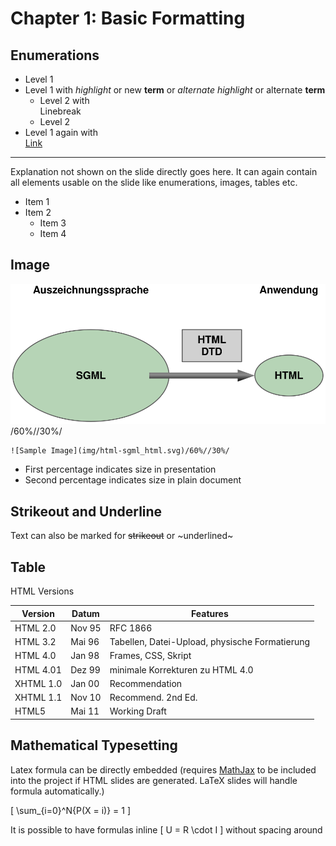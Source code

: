 # Chapter 1: Basic Formatting
  
## Enumerations

  * Level 1
  * Level 1 with _highlight_ or new __term__ or *alternate highlight* or alternate **term**
    * Level 2 with<br>Linebreak
    * Level 2
  * Level 1 again with<br>[Link](http://www.google.com)

---
Explanation not shown on the slide directly goes here. It can again contain all elements usable on the slide like enumerations, images, tables etc.

  * Item 1
  * Item 2
    * Item 3
    * Item 4

## Image

![Sample Image](img/html-sgml_html.svg)/60%//30%/

```console
![Sample Image](img/html-sgml_html.svg)/60%//30%/
```

  * First percentage indicates size in presentation
  * Second percentage indicates size in plain document


## Strikeout and Underline

Text can also be marked for ~~strikeout~~ or ~underlined~  


## Table

HTML Versions

| Version   | Datum  | Features                                       |
|-----------|--------|------------------------------------------------|
| HTML 2.0  | Nov 95 | RFC 1866                                       |
| HTML 3.2  | Mai 96 | Tabellen, Datei-Upload, physische Formatierung |
| HTML 4.0  | Jan 98 | Frames, CSS, Skript                            |
| HTML 4.01 | Dez 99 | minimale Korrekturen zu HTML 4.0               |
| XHTML 1.0 | Jan 00 | Recommendation                                 |
| XHTML 1.1 | Nov 10 | Recommend. 2nd Ed.                             |
| HTML5     | Mai 11 | Working Draft                                  |

## Mathematical Typesetting

Latex formula can be directly embedded (requires [MathJax](http://www.mathjax.org/) to be included into the project if HTML slides are generated. LaTeX slides will handle formula automatically.)

\[
\sum_{i=0}^N{P(X = i)} = 1
\]

It is possible to have formulas inline \[ U = R \cdot I \] without spacing around